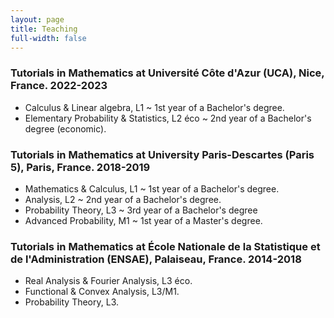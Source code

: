 ```yaml
---
layout: page
title: Teaching
full-width: false
---
```


### Tutorials in Mathematics at Université Côte d'Azur (UCA), Nice, France. 2022-2023
- Calculus & Linear algebra, L1 ~ 1st year of a Bachelor's degree.
- Elementary Probability & Statistics, L2 éco ~ 2nd year of a Bachelor's degree (economic).

### Tutorials in Mathematics at University Paris-Descartes (Paris 5), Paris, France. 2018-2019
- Mathematics & Calculus, L1 ~ 1st year of a Bachelor's degree.
- Analysis, L2 ~ 2nd year of a Bachelor's degree.
- Probability Theory, L3 ~ 3rd year of a Bachelor's degree
- Advanced Probability, M1 ~ 1st year of a Master's degree.

### Tutorials in Mathematics at École Nationale de la Statistique et de l'Administration (ENSAE), Palaiseau, France. 2014-2018
- Real Analysis & Fourier Analysis, L3 éco.
- Functional & Convex Analysis, L3/M1. 
- Probability Theory, L3.

